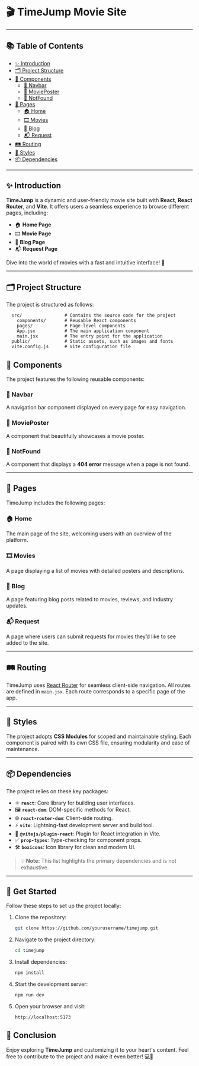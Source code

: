 # 🎬 TimeJump Movie Site

---

## 📚 Table of Contents
- [✨ Introduction](#-introduction)
- [🗂️ Project Structure](#️-project-structure)
- [🧩 Components](#-components)
  - [🔗 Navbar](#-navbar)
  - [🎥 MoviePoster](#-movieposter)
  - [🚫 NotFound](#-notfound)
- [📄 Pages](#-pages)
  - [🏠 Home](#-home)
  - [🎞️ Movies](#-movies)
  - [📝 Blog](#-blog)
  - [📬 Request](#-request)
- [🛤️ Routing](#️-routing)
- [🎨 Styles](#-styles)
- [📦 Dependencies](#-dependencies)

---

## ✨ Introduction
**TimeJump** is a dynamic and user-friendly movie site built with **React**, **React Router**, and **Vite**. It offers users a seamless experience to browse different pages, including:
- 🏠 **Home Page**
- 🎞️ **Movie Page**
- 📝 **Blog Page**
- 📬 **Request Page**

Dive into the world of movies with a fast and intuitive interface! 🚀

---
## 🗂️ Project Structure
The project is structured as follows:

```plaintext
  src/                # Contains the source code for the project
    components/       # Reusable React components
    pages/            # Page-level components
    App.jsx           # The main application component
    main.jsx          # The entry point for the application
  public/             # Static assets, such as images and fonts
  vite.config.js      # Vite configuration file
```

## 🧩 Components
The project features the following reusable components:

### 🔗 Navbar
A navigation bar component displayed on every page for easy navigation.

### 🎥 MoviePoster
A component that beautifully showcases a movie poster.

### 🚫 NotFound
A component that displays a **404 error** message when a page is not found.

---

## 📄 Pages
TimeJump includes the following pages:

### 🏠 Home
The main page of the site, welcoming users with an overview of the platform.

### 🎞️ Movies
A page displaying a list of movies with detailed posters and descriptions.

### 📝 Blog
A page featuring blog posts related to movies, reviews, and industry updates.

### 📬 Request
A page where users can submit requests for movies they’d like to see added to the site.

---

## 🛤️ Routing
TimeJump uses [React Router](https://reactrouter.com/) for seamless client-side navigation. All routes are defined in `main.jsx`. Each route corresponds to a specific page of the app.

---

## 🎨 Styles
The project adopts **CSS Modules** for scoped and maintainable styling. Each component is paired with its own CSS file, ensuring modularity and ease of maintenance.

---

## 📦 Dependencies
The project relies on these key packages:

- ⚛️ **`react`**: Core library for building user interfaces.
- 🖼️ **`react-dom`**: DOM-specific methods for React.
- 🌐 **`react-router-dom`**: Client-side routing.
- ⚡ **`vite`**: Lightning-fast development server and build tool.
- 🔌 **`@vitejs/plugin-react`**: Plugin for React integration in Vite.
- ✅ **`prop-types`**: Type-checking for component props.
- 🛠️ **`boxicons`**: Icon library for clean and modern UI.

> 💡 **Note:** This list highlights the primary dependencies and is not exhaustive.

---

## 🎯 Get Started
Follow these steps to set up the project locally:

1. Clone the repository:
   ```bash
   git clone https://github.com/yourusername/timejump.git
2. Navigate to the project directory:
   ```bash
   cd timejump
3. Install dependencies:
   ```bash
   npm install
4. Start the development server:
   ```bash
   npm run dev
5. Open your browser and visit:
   ```plaintext
   http://localhost:5173

## 🚀 Conclusion

Enjoy exploring **TimeJump** and customizing it to your heart's content. Feel free to contribute to the project and make it even better! 💻🎉


